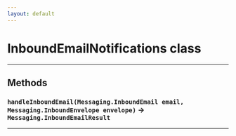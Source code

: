 ```yaml
---
layout: default
---
```

# InboundEmailNotifications class
---
## Methods
### `handleInboundEmail(Messaging.InboundEmail email, Messaging.InboundEnvelope envelope)` → `Messaging.InboundEmailResult`
---
